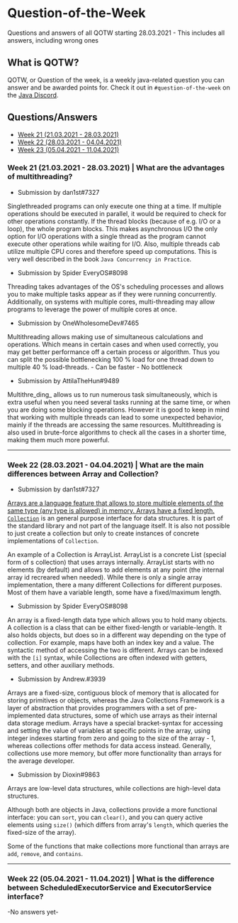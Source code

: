 
# Question-of-the-Week
Questions and answers of all QOTW starting 28.03.2021 - This includes all answers, including wrong ones

## What is QOTW?
QOTW, or Question of the week, is a weekly java-related question you can answer and be awarded points for. Check it out in `#question-of-the-week` on the [Java Discord](javadiscord.net).

## Questions/Answers

 - [Week 21 (21.03.2021 - 28.03.2021)](#week21)  
 - [Week 22 (28.03.2021 - 04.04.2021)](#week22)
 - [Week 23 (05.04.2021 - 11.04.2021)](#week23)

<a name="week21"></a>
### Week 21 (21.03.2021 - 28.03.2021) | What are the advantages of multithreading?

 - Submission by dan1st#7327

Singlethreaded programs can only execute one thing at a time. If multiple operations should be executed in parallel, it would be required to check for other operations constantly. If the thread blocks (because of e.g. I/O or a loop), the whole program blocks. This makes asynchronous I/O the only option for I/O operations with a single thread as the program cannot execute other operations while waiting for I/O. Also, multiple threads cab utilize multiple CPU cores and therefore speed up computations. This is very well described in the book `Java Concurrency in Practice`.

 - Submission by Spider EveryOS#8098

Threading takes advantages of the OS's scheduling processes and allows you to make multiple tasks appear as if they were running concurrently. Additionally, on systems with multiple cores, multi-threading may allow programs to leverage the power of multiple cores at once.

 - Submission by OneWholesomeDev#7465

Multithreading allows making use of simultaneous calculations and operations. Which means in certain cases and when used correctly, you may get better performance off a certain process or algorithm. Thus you can split the possible bottlenecking 100 % load for one thread down to multiple 40 % load-threads. - Can be faster - No bottleneck

 - Submission by AttilaTheHun#9489

Multithre_ding_ allows us to run numerous task simultaneously, which is extra useful when you need several tasks running at the same time, or when you are doing some blocking operations. However it is good to keep in mind that working with multiple threads can lead to some unexpected behavior, mainly if the threads are accessing the same resources. Multithreading is also used in brute-force algorithms to check all the cases in a shorter time, making them much more powerful.

---

<a name="week22"></a>
### Week 22 (28.03.2021 - 04.04.2021) | What are the main differences between Array and Collection?

 - Submission by dan1st#7327

[Arrays are a language feature that allows to store multiple elements of the same type (any type is allowed) in memory. Arrays have a fixed length.](https://docs.oracle.com/javase/specs/jls/se15/html/jls-10.html)
[`Collection`](https://docs.oracle.com/en/java/javase/11/docs/api/java.base/java/util/Collection.html) is an general purpose interface for data structures. It is part of the standard library and not part of the language itself. It is also not possible to just create a collection but only to create instances of concrete implementations of `Collection`.

An example of a Collection is ArrayList. ArrayList is a concrete List (special form of s collection) that uses arrays internally. ArrayList starts with no elements (by default) and allows to add elements at any point (the internal array id recreared when needed). While there is only a single array implementation, there a many different Collections for different purposes. Most of them have a variable length, some have a fixed/maximum length.

 - Submission by Spider EveryOS#8098

An array is a fixed-length data type which allows you to hold many objects.
A collection is a class that can be either fixed-length or variable-length. It also holds objects, but does so in a different way depending on the type of collection. For example, maps have both an index key and a value.
The syntactic method of accessing the two is different. Arrays can be indexed with the `[i]` syntax, while Collections are often indexed with getters, setters, and other auxiliary methods.

 - Submission by Andrew.#3939

Arrays are a fixed-size, contiguous block of memory that is allocated for storing primitives or objects, whereas the Java Collections Framework is a layer of abstraction that provides programmers with a set of pre-implemented data structures, some of which use arrays as their internal data storage medium. Arrays have a special bracket-syntax for accessing and setting the value of variables at specific points in the array, using integer indexes starting from zero and going to the size of the array - 1, whereas collections offer methods for data access instead. Generally, collections use more memory, but offer more functionality than arrays for the average developer.

 - Submission by Dioxin#9863

Arrays are low-level data structures, while collections are high-level data structures.

Although both are objects in Java, collections provide a more functional interface: you can `sort`, you can `clear()`, and you can query active elements using `size()` (which differs from array's `length`, which queries the fixed-size of the array).

Some of the functions that make collections more functional than arrays are `add`, `remove`, and `contains`.

---

<a name="week23"></a>
### Week 22 (05.04.2021 - 11.04.2021) | What is the difference between ScheduledExecutorService and ExecutorService interface?

-No answers yet-
